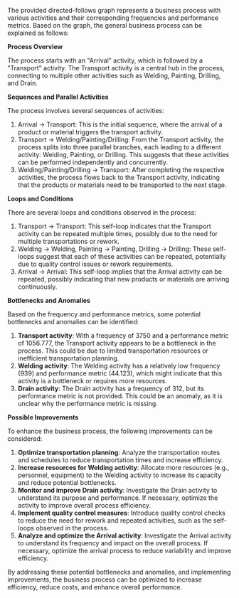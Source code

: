 The provided directed-follows graph represents a business process with various activities and their corresponding frequencies and performance metrics. Based on the graph, the general business process can be explained as follows:

**Process Overview**

The process starts with an "Arrival" activity, which is followed by a "Transport" activity. The Transport activity is a central hub in the process, connecting to multiple other activities such as Welding, Painting, Drilling, and Drain.

**Sequences and Parallel Activities**

The process involves several sequences of activities:

1. Arrival -> Transport: This is the initial sequence, where the arrival of a product or material triggers the transport activity.
2. Transport -> Welding/Painting/Drilling: From the Transport activity, the process splits into three parallel branches, each leading to a different activity: Welding, Painting, or Drilling. This suggests that these activities can be performed independently and concurrently.
3. Welding/Painting/Drilling -> Transport: After completing the respective activities, the process flows back to the Transport activity, indicating that the products or materials need to be transported to the next stage.

**Loops and Conditions**

There are several loops and conditions observed in the process:

1. Transport -> Transport: This self-loop indicates that the Transport activity can be repeated multiple times, possibly due to the need for multiple transportations or rework.
2. Welding -> Welding, Painting -> Painting, Drilling -> Drilling: These self-loops suggest that each of these activities can be repeated, potentially due to quality control issues or rework requirements.
3. Arrival -> Arrival: This self-loop implies that the Arrival activity can be repeated, possibly indicating that new products or materials are arriving continuously.

**Bottlenecks and Anomalies**

Based on the frequency and performance metrics, some potential bottlenecks and anomalies can be identified:

1. **Transport activity**: With a frequency of 3750 and a performance metric of 1056.777, the Transport activity appears to be a bottleneck in the process. This could be due to limited transportation resources or inefficient transportation planning.
2. **Welding activity**: The Welding activity has a relatively low frequency (939) and performance metric (44.123), which might indicate that this activity is a bottleneck or requires more resources.
3. **Drain activity**: The Drain activity has a frequency of 312, but its performance metric is not provided. This could be an anomaly, as it is unclear why the performance metric is missing.

**Possible Improvements**

To enhance the business process, the following improvements can be considered:

1. **Optimize transportation planning**: Analyze the transportation routes and schedules to reduce transportation times and increase efficiency.
2. **Increase resources for Welding activity**: Allocate more resources (e.g., personnel, equipment) to the Welding activity to increase its capacity and reduce potential bottlenecks.
3. **Monitor and improve Drain activity**: Investigate the Drain activity to understand its purpose and performance. If necessary, optimize the activity to improve overall process efficiency.
4. **Implement quality control measures**: Introduce quality control checks to reduce the need for rework and repeated activities, such as the self-loops observed in the process.
5. **Analyze and optimize the Arrival activity**: Investigate the Arrival activity to understand its frequency and impact on the overall process. If necessary, optimize the arrival process to reduce variability and improve efficiency.

By addressing these potential bottlenecks and anomalies, and implementing improvements, the business process can be optimized to increase efficiency, reduce costs, and enhance overall performance.